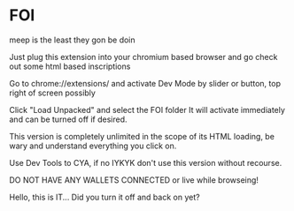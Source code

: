 # FOI
meep is the least they gon be doin

Just plug this extension into your chromium based browser and go check out some html based inscriptions

Go to chrome://extensions/ and activate Dev Mode by slider or button, top right of screen possibly

Click "Load Unpacked" and select the FOI folder
It will activate immediately and can be turned off if desired.

This version is completely unlimited in the scope of its HTML loading, 
be wary and understand everything you click on. 

Use Dev Tools to CYA, if no IYKYK don't use this version without recourse.

DO NOT HAVE ANY WALLETS CONNECTED or live while browseing!

Hello, this is IT... Did you turn it off and back on yet? 
